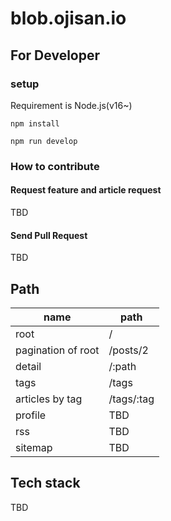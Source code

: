 # blob.ojisan.io

## For Developer

### setup

Requirement is Node.js(v16~)

```
npm install

npm run develop
```

### How to contribute

#### Request feature and article request

TBD

#### Send Pull Request

TBD

## Path

| name               | path       |
| ------------------ | ---------- |
| root               | /          |
| pagination of root | /posts/2   |
| detail             | /:path     |
| tags               | /tags      |
| articles by tag    | /tags/:tag |
| profile            | TBD        |
| rss                | TBD        |
| sitemap            | TBD        |

## Tech stack

TBD

